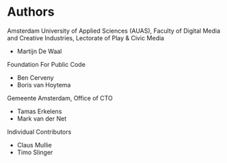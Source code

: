 # Authors

Amsterdam University of Applied Sciences (AUAS), Faculty of Digital Media and Creative Industries, Lectorate of Play & Civic Media

* Martijn De Waal

Foundation For Public Code

* Ben Cerveny
* Boris van Hoytema

Gemeente Amsterdam, Office of CTO

* Tamas Erkelens
* Mark van der Net

Individual Contributors

* Claus Mullie
* Timo Slinger
